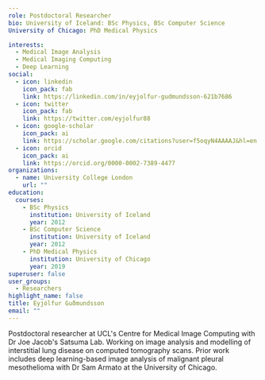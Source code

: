```yaml
---
role: Postdoctoral Researcher
bio: University of Iceland: BSc Physics, BSc Computer Science
University of Chicago: PhD Medical Physics

interests:
  - Medical Image Analysis
  - Medical Imaging Computing
  - Deep Learning
social:
  - icon: linkedin
    icon_pack: fab
    link: https://linkedin.com/in/eyjolfur-gudmundsson-621b7686
  - icon: twitter
    icon_pack: fab
    link: https://twitter.com/eyjolfur88
  - icon: google-scholar
    icon_pack: ai
    link: https://scholar.google.com/citations?user=f5oqyN4AAAAJ&hl=en
  - icon: orcid
    icon_pack: ai
    link: https://orcid.org/0000-0002-7389-4477
organizations:
  - name: University College London
    url: ""
education:
  courses:
    - BSc Physics
      institution: University of Iceland
      year: 2012
    - BSc Computer Science
      institution: University of Iceland
      year: 2012
    - PhD Medical Physics
      institution: University of Chicago
      year: 2019
superuser: false
user_groups:
  - Researchers
highlight_name: false
title: Eyjólfur Guðmundsson
email: ""
---
```


Postdoctoral researcher at UCL's Centre for Medical Image Computing with Dr Joe Jacob's Satsuma Lab. Working on image analysis and modelling of interstitial lung disease on computed tomography scans. Prior work includes deep learning-based image analysis of malignant pleural mesothelioma with Dr Sam Armato at the University of Chicago.
